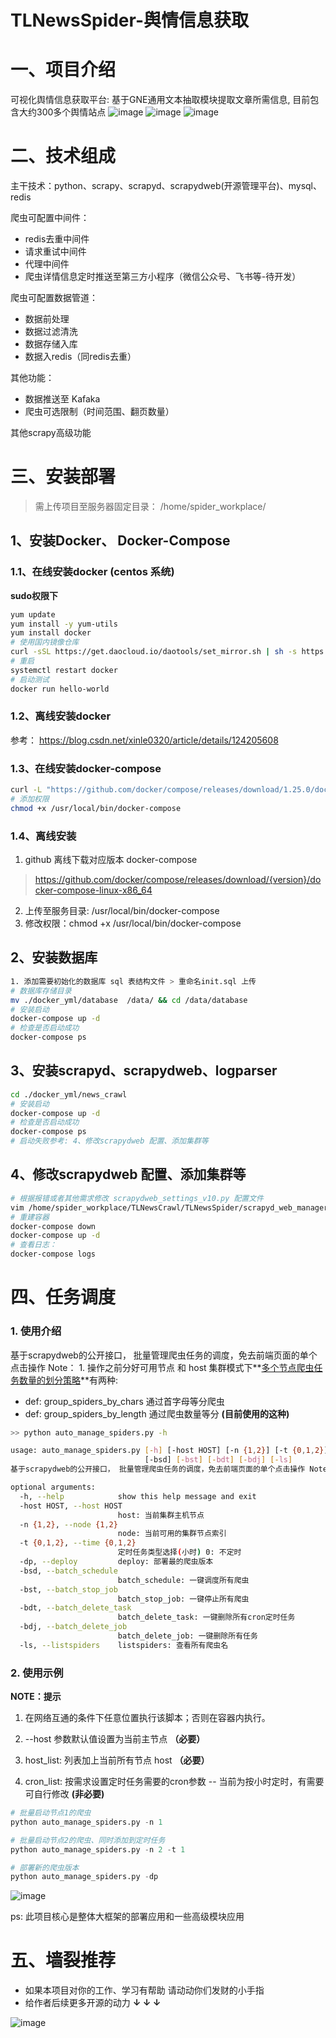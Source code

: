 # TLNewsSpider-舆情信息获取

# 一、项目介绍

可视化舆情信息获取平台: 基于GNE通用文本抽取模块提取文章所需信息, 目前包含大约300多个舆情站点
![image](https://user-images.githubusercontent.com/37069873/177952594-0aabe51f-aaeb-44cf-a65d-f6b5cc391a71.png)
![image](https://user-images.githubusercontent.com/37069873/177952680-8ef1dcd5-123e-4e37-adae-afe555233af1.png)
![image](https://user-images.githubusercontent.com/37069873/177952747-775d4329-08e8-465d-9cb0-d099ddcdc43f.png)


# 二、技术组成

主干技术：python、scrapy、scrapyd、scrapydweb(开源管理平台)、mysql、redis

爬虫可配置中间件：

- redis去重中间件
- 请求重试中间件
- 代理中间件
- 爬虫详情信息定时推送至第三方小程序（微信公众号、飞书等-待开发）

爬虫可配置数据管道：

- 数据前处理
- 数据过滤清洗
- 数据存储入库
- 数据入redis（同redis去重）

其他功能：

- 数据推送至 Kafaka
- 爬虫可选限制（时间范围、翻页数量）

其他scrapy高级功能

# 三、安装部署

> 需上传项目至服务器固定目录： /home/spider_workplace/

## 1、安装Docker、 Docker-Compose

### 1.1、在线安装docker (centos 系统)

**sudo权限下** 

```bash
yum update 
yum install -y yum-utils
yum install docker
# 使用国内镜像仓库
curl -sSL https://get.daocloud.io/daotools/set_mirror.sh | sh -s https://registry.docker-cn.com
# 重启
systemctl restart docker
# 启动测试
docker run hello-world
```

### 1.2、离线安装docker 

参考： https://blog.csdn.net/xinle0320/article/details/124205608

### 1.3、在线安装docker-compose

```bash
curl -L "https://github.com/docker/compose/releases/download/1.25.0/docker-compose-$(uname -s)-$(uname -m)" -o /usr/local/bin/docker-compose
# 添加权限
chmod +x /usr/local/bin/docker-compose
```

### 1.4、离线安装

1. github 离线下载对应版本 docker-compose

> https://github.com/docker/compose/releases/download/{version}/docker-compose-linux-x86_64

2. 上传至服务目录:  /usr/local/bin/docker-compose
3. 修改权限：chmod +x /usr/local/bin/docker-compose

## 2、安装数据库

```bash
1. 添加需要初始化的数据库 sql 表结构文件 > 重命名init.sql 上传
# 数据库存储目录
mv ./docker_yml/database  /data/ && cd /data/database
# 安装启动
docker-compose up -d
# 检查是否启动成功
docker-compose ps
```

## 3、安装scrapyd、scrapydweb、logparser

```bash
cd ./docker_yml/news_crawl 
# 安装启动
docker-compose up -d
# 检查是否启动成功
docker-compose ps
# 启动失败参考: 4、修改scrapydweb 配置、添加集群等
```

## 4、修改scrapydweb 配置、添加集群等

```bash
# 根据报错或者其他需求修改 scrapydweb_settings_v10.py 配置文件
vim /home/spider_workplace/TLNewsCrawl/TLNewsSpider/scrapyd_web_manager/scrapydweb_settings_v10.py
# 重建容器
docker-compose down
docker-compose up -d
# 查看日志：
docker-compose logs
```

# 四、任务调度

### 1. 使用介绍

基于scrapydweb的公开接口， 批量管理爬虫任务的调度，免去前端页面的单个点击操作 Note： 1. 操作之前分好可用节点 和 host
集群模式下**<u>多个节点爬虫任务数量的划分策略</u>**有两种: 

- def: group_spiders_by_chars 通过首字母等分爬虫 
- def: group_spiders_by_length 通过爬虫数量等分 **(目前使用的这种)**

```bash
>> python auto_manage_spiders.py -h

usage: auto_manage_spiders.py [-h] [-host HOST] [-n {1,2}] [-t {0,1,2}] [-dp]
                              [-bsd] [-bst] [-bdt] [-bdj] [-ls]
基于scrapydweb的公开接口， 批量管理爬虫任务的调度，免去前端页面的单个点击操作 Note： 1. 操作之前分好可用节点 和 host

optional arguments:
  -h, --help            show this help message and exit
  -host HOST, --host HOST
                        host: 当前集群主机节点
  -n {1,2}, --node {1,2}
                        node: 当前可用的集群节点索引
  -t {0,1,2}, --time {0,1,2}
                        定时任务类型选择(小时) 0: 不定时
  -dp, --deploy         deploy: 部署最的爬虫版本
  -bsd, --batch_schedule
                        batch_schedule: 一键调度所有爬虫
  -bst, --batch_stop_job
                        batch_stop_job: 一键停止所有爬虫
  -bdt, --batch_delete_task
                        batch_delete_task: 一键删除所有cron定时任务
  -bdj, --batch_delete_job
                        batch_delete_job: 一键删除所有任务
  -ls, --listspiders    listspiders: 查看所有爬虫名
```

### 2. 使用示例

**NOTE：提示**

1. 在网络互通的条件下任意位置执行该脚本；否则在容器内执行。

2. --host 参数默认值设置为当前主节点 **（必要）**

3. host_list: 列表加上当前所有节点 host **（必要）**

4. cron_list: 按需求设置定时任务需要的cron参数 -- 当前为按小时定时，有需要可自行修改 **(非必要)**

   

```python
# 批量启动节点1的爬虫
python auto_manage_spiders.py -n 1

# 批量启动节点2的爬虫、同时添加到定时任务
python auto_manage_spiders.py -n 2 -t 1

# 部署新的爬虫版本
python auto_manage_spiders.py -dp
```

![image](https://user-images.githubusercontent.com/37069873/178644546-21589244-2ef6-4fa4-b12c-ce1139b4f7aa.png)

ps: 此项目核心是整体大框架的部署应用和一些高级模块应用

# 五、墙裂推荐
- 如果本项目对你的工作、学习有帮助 请动动你们发财的小手指
- 给作者后续更多开源的动力 **↓ ↓ ↓**

![image](https://user-images.githubusercontent.com/37069873/194734641-1a4c82ae-e6e0-4f23-acc5-a801d7efe44e.png)


